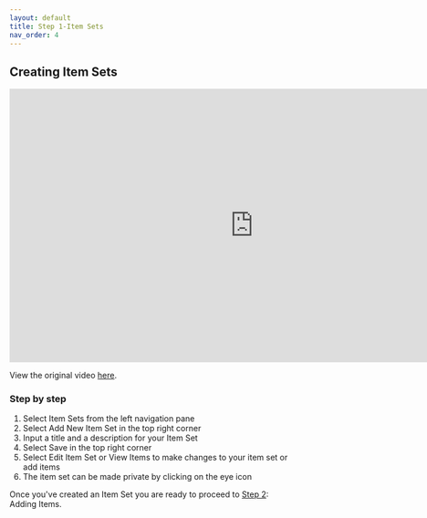 ```yaml
---
layout: default
title: Step 1-Item Sets
nav_order: 4
---
```


## Creating Item Sets
<iframe height="480" width="853" allowfullscreen frameborder=0 src="https://echo360.ca/media/c194cc11-54f2-47a9-9fb7-934c58ed41a5/public?autoplay=true&automute=true"></iframe>

View the original video [here](https://echo360.ca/media/c194cc11-54f2-47a9-9fb7-934c58ed41a5/public).


### Step by step

1. Select Item Sets from the left navigation pane
2. Select Add New Item Set in the top right corner
3. Input a title and a description for your Item Set
4. Select Save in the top right corner
5. Select Edit Item Set or View Items to make changes to your item set or add items
6. The item set can be made private by clicking on the eye icon

Once you've created an Item Set you are ready to proceed to [Step 2](step2): Adding Items.
